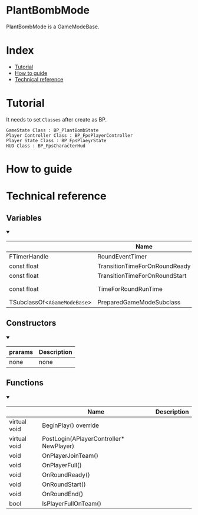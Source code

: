 # PlantBombMode
PlantBombMode is a GameModeBase.

# Index
- [Tutorial](#_Tutorial)
- [How to guide](#_How_to_guide)
- [Technical reference](#_Technical_reference)

# Tutorial
It needs to set `Classes` after create as BP.
```
GameState Class : BP_PlantBombState
Player Controller Class : BP_FpsPlayerController
Player State Class : BP_FpsPlaeyrState
HUD Class : BP_FpsCharacterHud
```

# How to guide

# Technical reference
## Variables
<details open>
<summary></summary>
</details>

||Name|Description|
|-|-|-|
|FTimerHandle|RoundEventTimer|
|const float|TransitionTimeForOnRoundReady|Default 3.f|
|const float|TransitionTimeForOnRoundStart|Default 15.f|
|const float|TimeForRoundRunTime|Default 160.f|
|TSubclassOf<`AGameModeBase`>|PreparedGameModeSubclass|

## Constructors
<details open>
<summary></summary>

|prarams|Description|
|-|-|
|none|none|

</details>

## Functions
<details open>
<summary></summary>

||Name|Description|
|-|-|-|
|virtual void|BeginPlay() override||
|virtual void|PostLogin(APlayerController* NewPlayer)||
|void|OnPlayerJoinTeam()||
|void|OnPlayerFull()||
|void|OnRoundReady()||
|void|OnRoundStart()||
|void|OnRoundEnd()||
|bool|IsPlayerFullOnTeam()||

</details>